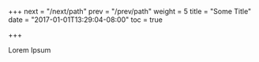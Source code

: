 +++
next = "/next/path"
prev = "/prev/path"
weight = 5
title = "Some Title"
date = "2017-01-01T13:29:04-08:00"
toc = true

+++

Lorem Ipsum
